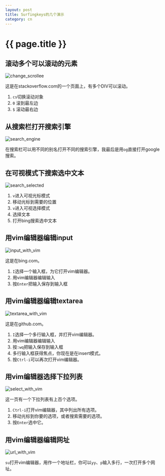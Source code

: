 ```yaml
---
layout: post
title: Surfingkeys的几个演示
category: cn
---
```


{{ page.title }}
================

## 滚动多个可以滚动的元素

![change_scrollee](https://cloud.githubusercontent.com/assets/288207/17644216/759f97ec-61b3-11e6-8655-07c536c832fe.gif)

这是在stackoverflow.com的一个页面上，有多个DIV可以滚动。

1. `cs`切换滚动对象
1. `0` 滚到最左边
1. `$` 滚动最右边

## 从搜索栏打开搜索引擎

![search_engine](https://cloud.githubusercontent.com/assets/288207/17644214/759ef1d4-61b3-11e6-9bd9-70c38c8b80e0.gif)

在搜索栏可以用不同的别名打开不同的搜索引擎，我最后是用`og`直接打开google搜索。


## 在可视模式下搜索选中文本

![search_selected](https://cloud.githubusercontent.com/assets/288207/17644215/759f1e70-61b3-11e6-8bf8-0bdff7d0c933.gif)

1. `v`进入可视光标模式
1. 移动光标到需要的位置
1. `v`进入可视选择模式
1. 选择文本
1. 打开bing搜索选中文本

## 用vim编辑器编辑input

![input_with_vim](https://cloud.githubusercontent.com/assets/288207/17644219/75a72b2e-61b3-11e6-8ce2-06c9cc94aeca.gif)

这是在bing.com。

1. `I`选择一个输入框，为它打开vim编辑器。
1. 用vim编辑器编辑输入
1. 按`Enter`把输入保存到输入框

## 用vim编辑器编辑textarea

![textarea_with_vim](https://cloud.githubusercontent.com/assets/288207/17644217/75a27e44-61b3-11e6-8f21-9cd79d3c5776.gif)

这是在github.com。

1. `I`选择一个多行输入框，并打开vim编辑器。
1. 用vim编辑器编辑输入
1. 按`:wq`把输入保存到输入框
1. 多行输入框获得焦点，你现在是在insert模式。
1. 按`Ctrl-i`可以再次打开vim编辑器。

## 用vim编辑器选择下拉列表

![select_with_vim](https://cloud.githubusercontent.com/assets/288207/17644218/75a458a4-61b3-11e6-8ce7-eedcc996745c.gif)

这一页有一个下拉列表有上百个选项。

1. `Ctrl-i`打开vim编辑器，其中列出所有选项。
1. 移动光标到你要的选项，或者搜索需要的选项。
1. 按`Enter`选中它。

## 用vim编辑器编辑网址

![url_with_vim](https://cloud.githubusercontent.com/assets/288207/17644220/75f8eedc-61b3-11e6-9630-da2250ac5f10.gif)

`su`打开vim编辑器，用作一个地址栏，你可以`yy`、`p`输入多行，一次打开多个网址。

